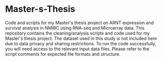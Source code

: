 # Master-s-Thesis
Code and scripts for my Master's thesis project on ARNT expression and survival analysis in NMIBC using RNA-seq and Microarray data.
This repository contains the cleaning/analysis scripts and code used for my Master's thesis project. The dataset used in this study is not included here due to data privacy and sharing restrictions. To run the code successfully, you will need access to the relevant input data files. Please refer to the script comments for expected file formats and structure.
